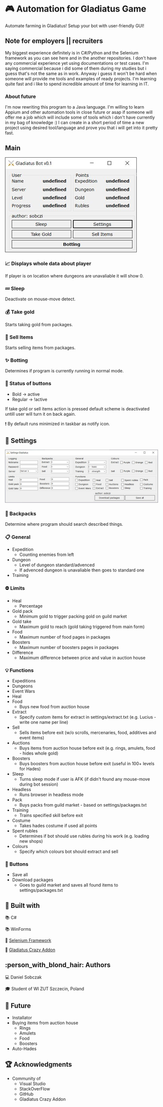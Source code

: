 # :video_game: Automation for Gladiatus Game
Automate farming in Gladiatus! Setup your bot with user-friendly GUI!

## Note for employers || recruiters
My biggest experience definitely is in C#/Python and the Selenium framework as you can see here and in the another repositories.
I don't have any commercial experience yet using documentations or test cases.
I'm saying commercial because i did some of them during my studies but i guess that's not the same as in work.
Anyway i guess it won't be hard when someone will provide me tools and examples of ready projects. 
I'm learning quite fast and i like to spend incredible amount of time for learning in IT.
### About future
I'm now rewriting this program to a Java language.
I'm willing to learn Appium and other automation tools in close future or asap if someone will offer me a job which will include some of tools which i don't have currently in my bag of knowledge :) I can create in a short period of time a new project using desired tool/language and prove you that i will get into it pretty fast. 

## Main
![Screenshot](resources/Gladiatus_main_form.JPG)

### :chart_with_upwards_trend: Displays whole data about player
If player is on location where dungeons are unavaliable it will show 0.
### :zzz: Sleep
Deactivate on mouse-move detect.
### :moneybag: Take gold
Starts taking gold from packages.
### :bank: Sell Items
Starts selling items from packages.
### :sparkles: Botting
Determines if program is currently running in normal mode.
### :radio_button: Status of buttons
* Bold -> active
* Regular -> !active

If take gold or sell items action is pressed default scheme is deactivated untill user will turn it on back again.

:heavy_exclamation_mark: By default runs minimized in taskbar as notify icon.

## :wrench: Settings
![Screenshot](resources/Gladiatus_settings_form.JPG)
### :handbag: Backpacks
Determine where program should search described things.
### :clipboard: General
* Expedition
  * Counting enemies from left
* Dungeon
  * Level of dungeon standard/advenced
  * If advenced dungeon is unavaliable then goes to standard one
* Training 
### :no_entry: Limits
* Heal
  * Percentage
* Gold pack
  * Minimum gold to trigger packing gold on guild market
* Gold take
  * Maximum gold to reach (gold taking triggered from main form)
* Food  
  * Maximum number of food pages in packages
* Boosters
  * Maximum number of boosters pages in packages
* Difference 
  * Maximum difference between price and value in auction house
### :bulb: Functions
* Expeditions
* Dungeons
* Event Wars
* Heal
* Food 
  * Buys new food from auction house
* Extract 
  * Specify custom items for extract in settings/extract.txt (e.g. Lucius - write one name per line)
* Sell 
  * Sells items before exit (w/o scrolls, mercenaries, food, additives and event items)
* Auctions 
  * Buys items from auction house before exit (e.g. rings, amulets, food - hides whole gold)
* Boosters 
  * Buys boosters from auction house before exit (useful in 100+ levels for Hades)
* Sleep 
  * Turns sleep mode if user is AFK (if didn't found any mouse-move during bot session)
* Headless 
  * Runs browser in headless mode
* Pack 
  * Buys packs from guild market - based on settings/packages.txt 
* Training 
  * Trains specified skill before exit
* Costume 
  * Takes hades costume if used all points
* Spent rubles 
  * Determines if bot should use rubles during his work (e.g. loading new shops)
* Colours 
  * Specify which colours bot should extract and sell
  
### :radio_button: Buttons
* Save all
* Download packages 
  * Goes to guild market and saves all found items to settings/packages.txt 

## :hammer: Built with
:books: C#

:books: WinForms

:link: [Selenium Framework](https://github.com/SeleniumHQ/selenium)

:link: [Gladiatus Crazy Addon](https://github.com/DinoDevs/GladiatusCrazyAddon)

## :person_with_blond_hair: Authors
:computer: Daniel Sobczak

:mortar_board: Student of WI ZUT Szczecin, Poland

## :pushpin: Future
* Installator
* Buying items from auction house
  * Rings
  * Amulets
  * Food
  * Boosters
* Auto-Hades

## :trophy: Acknowledgments
* Community of
  * Visual Studio
  * StackOverFlow
  * GitHub
  * Gladiatus Crazy Addon
